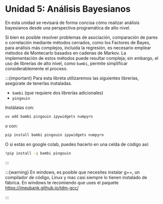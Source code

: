 # Unidad 5: Análisis Bayesianos

En esta unidad se revisará de forma concisa cómo realizar análisis bayesianos desde una perspectiva programática de alto nivel.

Si bien es posible resolver problemas de asociación, comparación de pares o correlación mediante métodos cerrados, como los Factores de Bayes, para análisis más complejos, incluida la regresión, es necesario emplear métodos de Montecarlo basados en cadenas de Markov. La implementación de estos métodos puede resultar compleja; sin embargo, el uso de librerías de alto nivel, como `bambi`, permite simplificar considerablemente el proceso.

:::{important}
Para esta libreta utilizaremos las siguientes librerías, asegúrate de tenerlas instaladas.
- `bambi` (que requiere dos librerías adicionales)
- `pingouin`

Instálalas con:
```bash
uv add bambi pingouin ipywidgets numpyro
```
o con:
```bash
pip install bambi pingouin ipywidgets numpyro
```
O si estás en google colab, puedes hacerlo en una celda de código así:
```bash
!pip install -q bambi pingouin
```
:::

:::{warning}
En windows, es posible que necesites instalar g++, un compilador de código, Linux y mac casi siempre lo tienen instalado de fábrica. En windows te recomiendo que uses el paquete https://jmeubank.github.io/tdm-gcc/

:::
